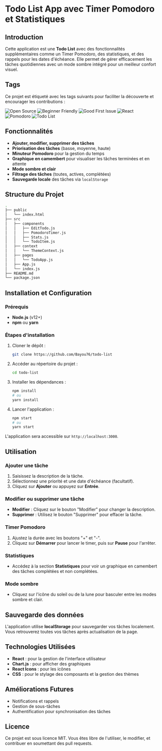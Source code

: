 # Todo List App avec Timer Pomodoro et Statistiques

## Introduction

Cette application est une **Todo List** avec des fonctionnalités supplémentaires comme un Timer Pomodoro, des statistiques, et des rappels pour les dates d'échéance. Elle permet de gérer efficacement les tâches quotidiennes avec un mode sombre intégré pour un meilleur confort visuel.

## Tags

Ce projet est étiqueté avec les tags suivants pour faciliter la découverte et encourager les contributions :

![Open Source](https://img.shields.io/badge/Open%20Source-%E2%9C%94-brightgreen)
![Beginner Friendly](https://img.shields.io/badge/Beginner%20Friendly-%E2%9C%94-blue)
![Good First Issue](https://img.shields.io/badge/Good%20First%20Issue-%F0%9F%91%8C-blueviolet)
![React](https://img.shields.io/badge/React-%E2%9D%A4-61DAFB)
![Pomodoro](https://img.shields.io/badge/Pomodoro-Timer-red)
![Todo List](https://img.shields.io/badge/Todo%20List-Tasks-yellow)


## Fonctionnalités

- **Ajouter, modifier, supprimer des tâches**
- **Priorisation des tâches** (basse, moyenne, haute)
- **Minuteur Pomodoro** pour la gestion du temps
- **Graphique en camembert** pour visualiser les tâches terminées et en attente
- **Mode sombre et clair**
- **Filtrage des tâches** (toutes, actives, complétées)
- **Sauvegarde locale** des tâches via `localStorage`

## Structure du Projet

```bash
.
├── public
│   └── index.html
├── src
│   ├── components
│   │   ├── EditTodo.js
│   │   ├── PomodoroTimer.js
│   │   ├── Stats.js
│   │   └── TodoItem.js
│   ├── context
│   │   └── ThemeContext.js
│   ├── pages
│   │   └── TodoApp.js
│   ├── App.js
│   └── index.js
├── README.md
└── package.json
```

## Installation et Configuration

### Prérequis

- **Node.js** (v12+)
- **npm** ou **yarn**

### Étapes d'installation

1. Cloner le dépôt :
    ```bash
    git clone https://github.com/Bayou76/todo-list
    ```

2. Accéder au répertoire du projet :
    ```bash
    cd todo-list
    ```

3. Installer les dépendances :
    ```bash
    npm install
    # ou
    yarn install
    ```

4. Lancer l'application :
    ```bash
    npm start
    # ou
    yarn start
    ```

L'application sera accessible sur `http://localhost:3000`.

## Utilisation

### Ajouter une tâche
1. Saisissez la description de la tâche.
2. Sélectionnez une priorité et une date d'échéance (facultatif).
3. Cliquez sur **Ajouter** ou appuyez sur **Entrée**.

### Modifier ou supprimer une tâche
- **Modifier** : Cliquez sur le bouton "Modifier" pour changer la description.
- **Supprimer** : Utilisez le bouton "Supprimer" pour effacer la tâche.

### Timer Pomodoro
1. Ajustez la durée avec les boutons "+" et "-".
2. Cliquez sur **Démarrer** pour lancer le timer, puis sur **Pause** pour l'arrêter.

### Statistiques
- Accédez à la section **Statistiques** pour voir un graphique en camembert des tâches complétées et non complétées.

### Mode sombre
- Cliquez sur l'icône du soleil ou de la lune pour basculer entre les modes sombre et clair.

## Sauvegarde des données

L'application utilise **localStorage** pour sauvegarder vos tâches localement. Vous retrouverez toutes vos tâches après actualisation de la page.

## Technologies Utilisées

- **React** : pour la gestion de l'interface utilisateur
- **Chart.js** : pour afficher des graphiques
- **React Icons** : pour les icônes
- **CSS** : pour le stylage des composants et la gestion des thèmes

## Améliorations Futures

- Notifications et rappels
- Gestion de sous-tâches
- Authentification pour synchronisation des tâches

## Licence

Ce projet est sous licence MIT. Vous êtes libre de l'utiliser, le modifier, et contribuer en soumettant des pull requests.

